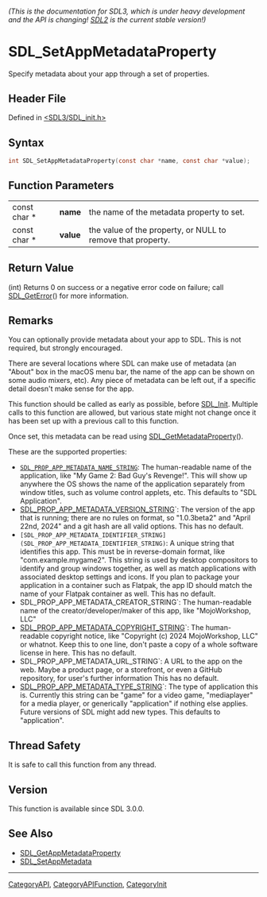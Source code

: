 ###### (This is the documentation for SDL3, which is under heavy development and the API is changing! [SDL2](https://wiki.libsdl.org/SDL2/) is the current stable version!)
# SDL_SetAppMetadataProperty

Specify metadata about your app through a set of properties.

## Header File

Defined in [<SDL3/SDL_init.h>](https://github.com/libsdl-org/SDL/blob/main/include/SDL3/SDL_init.h)

## Syntax

```c
int SDL_SetAppMetadataProperty(const char *name, const char *value);
```

## Function Parameters

|              |           |                                                             |
| ------------ | --------- | ----------------------------------------------------------- |
| const char * | **name**  | the name of the metadata property to set.                   |
| const char * | **value** | the value of the property, or NULL to remove that property. |

## Return Value

(int) Returns 0 on success or a negative error code on failure; call
[SDL_GetError](SDL_GetError)() for more information.

## Remarks

You can optionally provide metadata about your app to SDL. This is not
required, but strongly encouraged.

There are several locations where SDL can make use of metadata (an "About"
box in the macOS menu bar, the name of the app can be shown on some audio
mixers, etc). Any piece of metadata can be left out, if a specific detail
doesn't make sense for the app.

This function should be called as early as possible, before
[SDL_Init](SDL_Init). Multiple calls to this function are allowed, but
various state might not change once it has been set up with a previous call
to this function.

Once set, this metadata can be read using
[SDL_GetMetadataProperty](SDL_GetMetadataProperty)().

These are the supported properties:

- [`SDL_PROP_APP_METADATA_NAME_STRING`](SDL_PROP_APP_METADATA_NAME_STRING):
  The human-readable name of the application, like "My Game 2: Bad Guy's
  Revenge!". This will show up anywhere the OS shows the name of the
  application separately from window titles, such as volume control
  applets, etc. This defaults to "SDL Application".
- [SDL_PROP_APP_METADATA_VERSION_STRING](SDL_PROP_APP_METADATA_VERSION_STRING)`:
  The version of the app that is running; there are no rules on format, so
  "1.0.3beta2" and "April 22nd, 2024" and a git hash are all valid options.
  This has no default.
- `[SDL_PROP_APP_METADATA_IDENTIFIER_STRING](SDL_PROP_APP_METADATA_IDENTIFIER_STRING)`:
  A unique string that identifies this app. This must be in reverse-domain
  format, like "com.example.mygame2". This string is used by desktop
  compositors to identify and group windows together, as well as match
  applications with associated desktop settings and icons. If you plan to
  package your application in a container such as Flatpak, the app ID
  should match the name of your Flatpak container as well. This has no
  default.
- SDL_PROP_APP_METADATA_CREATOR_STRING`: The human-readable name of the
  creator/developer/maker of this app, like "MojoWorkshop, LLC"
- [SDL_PROP_APP_METADATA_COPYRIGHT_STRING](SDL_PROP_APP_METADATA_COPYRIGHT_STRING)`:
  The human-readable copyright notice, like "Copyright (c) 2024
  MojoWorkshop, LLC" or whatnot. Keep this to one line, don't paste a copy
  of a whole software license in here. This has no default.
- SDL_PROP_APP_METADATA_URL_STRING`: A URL to the app on the web. Maybe a
  product page, or a storefront, or even a GitHub repository, for user's
  further information This has no default.
- [SDL_PROP_APP_METADATA_TYPE_STRING](SDL_PROP_APP_METADATA_TYPE_STRING)`:
  The type of application this is. Currently this string can be "game" for
  a video game, "mediaplayer" for a media player, or generically
  "application" if nothing else applies. Future versions of SDL might add
  new types. This defaults to "application".

## Thread Safety

It is safe to call this function from any thread.

## Version

This function is available since SDL 3.0.0.

## See Also

- [SDL_GetAppMetadataProperty](SDL_GetAppMetadataProperty)
- [SDL_SetAppMetadata](SDL_SetAppMetadata)

----
[CategoryAPI](CategoryAPI), [CategoryAPIFunction](CategoryAPIFunction), [CategoryInit](CategoryInit)

